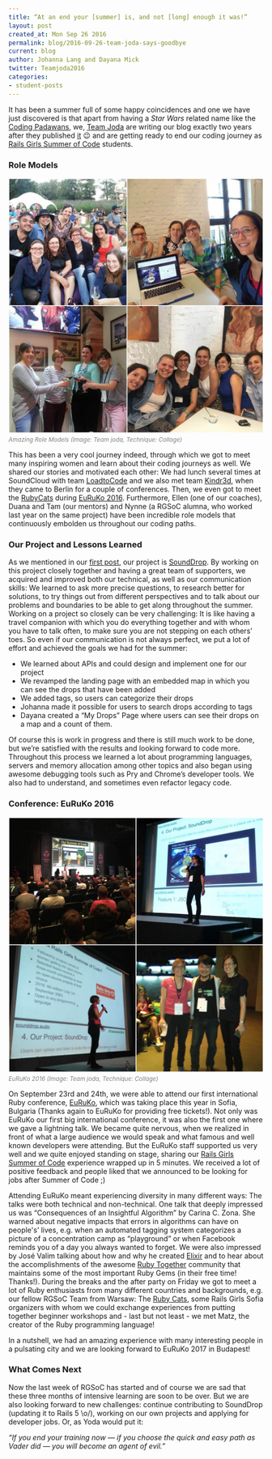 ```yaml
---
title: “At an end your [summer] is, and not [long] enough it was!”
layout: post
created_at: Mon Sep 26 2016
permalink: blog/2016-09-26-team-joda-says-goodbye
current: blog
author: Johanna Lang and Dayana Mick
twitter: Teamjoda2016
categories:
- student-posts
---
```


It has been a summer full of some happy coincidences and one we have just discovered is that apart from having a *Star Wars* related name like the [Coding Padawans](https://twitter.com/code_padawans), we, [Team Joda](https://twitter.com/Teamjoda2016) are writing our blog exactly two years after they published  [it](http://railsgirlssummerofcode.org/blog/code_padawans-2014) 😉 and are getting ready to end our coding journey as [Rails Girls Summer of Code](http://railsgirlssummerofcode.org/) students.

### Role Models

![Amazing Role Models](/img/blog/2016/team-joda-amazing-women.jpg)<font color="grey"><small><i>Amazing Role Models (Image: Team joda, Technique: Collage)</i></small></font>

This has been a very cool journey indeed, through which we got to meet many inspiring women and learn about their coding journeys as well. We shared our stories and motivated each other: We had lunch several times  at SoundCloud with team [LoadtoCode](https://twitter.com/loadtocode) and we also met team [Kindr3d](https://twitter.com/TKindr3d), when they came to Berlin for a couple of conferences. Then, we even got to meet the [RubyCats](https://twitter.com/RubyCatsTeam) during [EuRuKo 2016](http://euruko2016.org/). Furthermore, Ellen (one of our coaches), Duana and Tam (our mentors) and Nynne (a RGSoC alumna, who worked last year on the same project) have been incredible role models that continuously embolden us throughout our coding paths.  

### Our Project and Lessons Learned

As we mentioned in our [first post](http://railsgirlssummerofcode.org/blog/2016-07-14-team-joda-says-hello), our project is [SoundDrop](http://sounddrop.audio/). By working on this project closely together and having a great team of supporters, we acquired and improved both our technical, as well as our communication skills: We learned to ask more precise questions, to research better for solutions, to try things out from different perspectives and to talk about our problems and boundaries to be able to get along throughout the summer. Working on a project so closely can be very challenging: It is like having a travel companion with which you do everything together and with whom you have to talk often, to make sure you are not stepping on each others’ toes. So even if our communication is not always perfect, we put a lot of effort and achieved the goals we had for the summer:

* We learned about APIs and could design and implement one for our project
* We revamped the landing page with an embedded map in which you can see the drops that have been added
* We added tags, so users can categorize their drops
* Johanna made it possible for users to search drops according to tags
* Dayana created a “My Drops” Page where users can see their drops on a map and a count of them.

Of course this is work in progress and there is still much work to be done, but we’re satisfied with the results and looking forward to code more. Throughout this process we learned a lot about programming languages, servers and memory allocation among other topics and also began using awesome debugging tools such as Pry and Chrome’s developer tools. We also had to understand, and sometimes even refactor legacy code.

### Conference: EuRuKo 2016

![euruko2016](/img/blog/2016/team-joda-euruko.jpg)<font color="grey"><small><i>EuRuKo 2016 (Image: Team joda, Technique: Collage)</i></small></font>

On September 23rd and 24th, we were able to attend our first international Ruby conference, [EuRuKo](http://euruko2016.org/), which was taking place this year in Sofia, Bulgaria (Thanks again to EuRuKo for providing free tickets!). Not only was EuRuKo our first big international conference, it was also the first one where we gave a lightning talk. We became quite nervous, when we realized in front of what a large audience we would speak and what famous and well known developers were attending. But the EuRuKo staff supported us very well and we quite enjoyed standing on stage, sharing our [Rails Girls Summer of Code](http://railsgirlssummerofcode.org/) experience wrapped up in 5 minutes. We received a lot of positive feedback and people liked that we announced to be looking for jobs after Summer of Code ;)

Attending EuRuKo meant experiencing diversity in many different ways: The talks were both technical and non-technical. One talk that deeply impressed us was “Consequences of an Insightful Algorithm” by Carina C. Zona. She warned about negative impacts that errors in algorithms can have on people's’ lives, e.g. when an automated tagging system categorizes a picture of a concentration camp as “playground” or when Facebook reminds you of a day you always wanted to forget. We were also impressed by José Valim talking about how and why he created [Elixir](http://elixir-lang.org/) and to hear about the accomplishments of the awesome [Ruby Together](https://rubytogether.org/) community that maintains some of the most important Ruby Gems (in their free time! Thanks!). During the breaks and the after party on Friday we got to meet a lot of Ruby enthusiasts from many different countries and backgrounds, e.g. our fellow RGSoC Team from Warsaw: The [Ruby Cats](RubyCatsTeam), some Rails Girls Sofia organizers with whom we could exchange experiences from putting together beginner workshops and - last but not least - we met Matz, the creator of the Ruby programming language!

In a nutshell, we had an amazing experience with many interesting people in a pulsating city and we are looking forward to EuRuKo 2017 in Budapest!

### What Comes Next

Now the last week of RGSoC has started and of course we are sad that these three months of intensive learning are soon to be over. But we are also looking forward to new challenges: continue contributing to SoundDrop (updating it to Rails 5 \o/), working on our own projects and  applying for developer jobs. Or, as Yoda would put it:

*“If you end your training now — if you choose the quick and easy path as Vader did — you will become an agent of evil.”*

